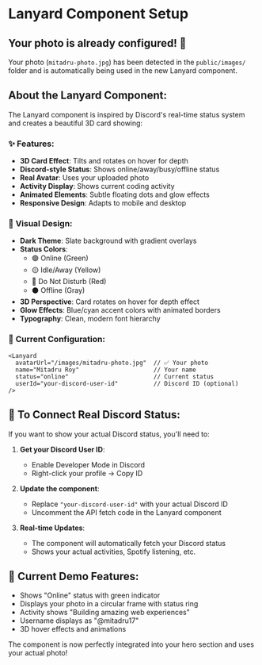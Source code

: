 # Lanyard Component Setup

## Your photo is already configured! 🎉

Your photo (`mitadru-photo.jpg`) has been detected in the `public/images/` folder and is automatically being used in the new Lanyard component.

## About the Lanyard Component:

The Lanyard component is inspired by Discord's real-time status system and creates a beautiful 3D card showing:

### ✨ **Features:**
- **3D Card Effect**: Tilts and rotates on hover for depth
- **Discord-style Status**: Shows online/away/busy/offline status
- **Real Avatar**: Uses your uploaded photo
- **Activity Display**: Shows current coding activity
- **Animated Elements**: Subtle floating dots and glow effects
- **Responsive Design**: Adapts to mobile and desktop

### 🎨 **Visual Design:**
- **Dark Theme**: Slate background with gradient overlays
- **Status Colors**: 
  - 🟢 Online (Green)
  - 🟡 Idle/Away (Yellow) 
  - 🔴 Do Not Disturb (Red)
  - ⚫ Offline (Gray)
- **3D Perspective**: Card rotates on hover for depth effect
- **Glow Effects**: Blue/cyan accent colors with animated borders
- **Typography**: Clean, modern font hierarchy

### 📱 **Current Configuration:**
```tsx
<Lanyard
  avatarUrl="/images/mitadru-photo.jpg"  // ✅ Your photo
  name="Mitadru Roy"                     // Your name
  status="online"                        // Current status
  userId="your-discord-user-id"          // Discord ID (optional)
/>
```

## 🔧 **To Connect Real Discord Status:**

If you want to show your actual Discord status, you'll need to:

1. **Get your Discord User ID**:
   - Enable Developer Mode in Discord
   - Right-click your profile → Copy ID

2. **Update the component**:
   - Replace `"your-discord-user-id"` with your actual Discord ID
   - Uncomment the API fetch code in the Lanyard component

3. **Real-time Updates**:
   - The component will automatically fetch your Discord status
   - Shows your actual activities, Spotify listening, etc.

## 🎯 **Current Demo Features:**

- Shows "Online" status with green indicator
- Displays your photo in a circular frame with status ring
- Activity shows "Building amazing web experiences"
- Username displays as "@mitadru17"
- 3D hover effects and animations

The component is now perfectly integrated into your hero section and uses your actual photo!
